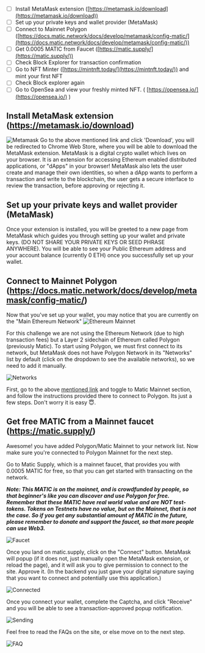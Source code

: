 - [ ]  Install MetaMask extension ([https://metamask.io/download](https://metamask.io/download))
- [ ]  Set up your private keys and wallet provider (MetaMask)
- [ ]  Connect to Mainnet Polygon ([https://docs.matic.network/docs/develop/metamask/config-matic/](https://docs.matic.network/docs/develop/metamask/config-matic/))
- [ ]  Get 0.0005 MATIC from Faucet ([https://matic.supply/](https://matic.supply/))
- [ ]  Check Block Explorer for transaction confirmation
- [ ]  Go to NFT Minter ([https://mintnft.today/](https://mintnft.today/)) and mint your first NFT
- [ ]  Check Block explorer again
- [ ]  Go to OpenSea and view your freshly minted NFT. ( [https://opensea.io/](https://opensea.io/) )

## Install MetaMask extension (https://metamask.io/download)
![Metamask](img/1.png)
Go to the above mentioned link and click 'Download', you will be redirected to Chrome Web Store, where you will be able to download the MetaMask extension.
MetaMask is a digital crypto wallet which lives on your browser. It is an extension for accessing Ethereum enabled distributed applications, or "dApps" in your browser! MetaMask also lets the user create and manage their own identities, so when a dApp wants to perform a transaction and write to the blockchain, the user gets a secure interface to review the transaction, before approving or rejecting it.

## Set up your private keys and wallet provider (MetaMask)
Once your extension is installed, you will be greeted to a new page from MetaMask which guides you through setting up your wallet and private keys. (DO NOT SHARE YOUR PRIVATE KEYS OR SEED PHRASE ANYWHERE). 
You will be able to see your Public Ethereum address and your account balance (currently 0 ETH) once you successfully set up your wallet.

## Connect to Mainnet Polygon  (https://docs.matic.network/docs/develop/metamask/config-matic/)
Now that you've set up your wallet, you may notice that you are currently on the "Main Ethereum Network"
![Ethereum Mainnet](img/2.png)


For this challenge we are not using the Ethereum Network (due to high transaction fees) but a Layer 2 sidechain of Ethereum called Polygon (previously Matic). 
To start using Polygon, we must first connect to its network, but MetaMask does not have Polygon Network in its "Networks" list by default (click on the dropdown to see the available networks), so we need to add it manually.


![Networks](img/3.png)


First, go to the above [mentioned link](https://docs.matic.network/docs/develop/metamask/config-matic/) and toggle to Matic Mainnet section, and follow the instructions provided there to connect to Polygon. Its just a few steps. Don't worry it is easy 😇.

## Get free MATIC from a Mainnet faucet (https://matic.supply/)
Awesome! you have added Polygon/Matic Mainnet to your network list. Now make sure you're connected to Polygon Mainnet for the next step. 

Go to Matic Supply, which is a mainnet faucet, that provides you with 0.0005 MATIC for free, so that you can get started with transacting on the network. 

***Note: This MATIC is on the mainnet, and is crowdfunded by people, so that beginner's like you can discover and use Polygon for free. Remember that these MATIC have real world value and are NOT test-tokens. Tokens on Testnets have no value, but on the Mainnet, that is not the case. So if you get any substantial amount of MATIC in the future, please remember to donate and support the faucet, so that more people can use Web3.***

![Faucet](img/4.png)


Once you land on matic.supply, click on the "Connect" button. MetaMask will popup (if it does not, just manually open the MetaMask extension, or reload the page), and it will ask you to give permission to connect to the site. Approve it. (In the backend you just gave your digital signature saying that you want to connect and potentially use this application.)

![Connected](img/5.png)

Once you connect your wallet, complete the Captcha, and click "Receive" and you will be able to see a transaction-approved popup notification. 

![Sending](img/6.png)

Feel free to read the FAQs on the site, or else move on to the next step.

![FAQ](img/7.png)
